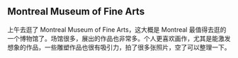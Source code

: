 ## Montreal Museum of Fine Arts

上午去逛了 Montreal Museum of Fine Arts，这大概是 Montreal 最值得去逛的一个博物馆了。场馆很多，展出的作品也非常多。个人更喜欢画作，尤其是能激发想象的作品，一些雕塑作品也很有吸引力，拍了很多张照片，空了可以整理一下。
